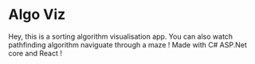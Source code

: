# Algo Viz

Hey, this is a sorting algorithm visualisation app. You can also watch pathfinding algorithm naviguate through a maze ! 
Made with C# ASP.Net core and React !
